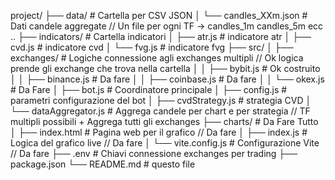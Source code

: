 project/
├── data/                   # Cartella per CSV JSON 
│   └── candles_XXm.json    # Dati candele aggregate // Un file per ogni TF -> candles_1m candles_5m ecc ..
├── indicators/             # Cartella indicatori
│   ├── atr.js              # indicatore atr
│   ├── cvd.js              # indicatore cvd
│   └── fvg.js              # indicatore fvg
├── src/
│   ├── exchanges/          # Logiche connessione agli exchanges multipli // Ok logica prende gli exchange che trova nella cartella
│   │   ├── bybit.js        # Ok costruito
│   │   ├── binance.js      # Da fare
│   │   ├── coinbase.js     # Da fare
│   │   └── okex.js         # Da Fare
│   ├── bot.js              # Coordinatore principale
│   ├── config.js           # parametri configurazione del bot
│   ├── cvdStrategy.js      # strategia CVD
│   └── dataAggregator.js   # Aggrega candele per chart e per strategia // TF multipli possibili + Aggrega tutti gli exchanges
├── charts/                 # Da Fare Tutto
│   ├── index.html          # Pagina web per il grafico  // Da fare
│   ├── index.js            # Logica del grafico live // Da fare
│   └── vite.config.js      # Configurazione Vite // Da fare
├── .env                    # Chiavi connessione exchanges per trading
├── package.json
└── README.md               # questo file